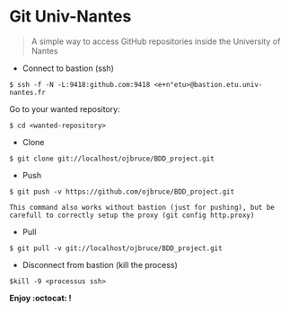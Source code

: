 Git Univ-Nantes
===============

> A simple way to access GitHub repositories inside the University of Nantes

- Connect to bastion (ssh)

```$ ssh -f -N -L:9418:github.com:9418 <e+n°etu>@bastion.etu.univ-nantes.fr```

Go to your wanted repository:

```$ cd <wanted-repository>```

- Clone

```$ git clone git://localhost/ojbruce/BDD_project.git```

- Push

```$ git push -v https://github.com/ojbruce/BDD_project.git``` 

```This command also works without bastion (just for pushing), but be carefull to correctly setup the proxy (git config http.proxy)```


- Pull

```$ git pull -v git://localhost/ojbruce/BDD_project.git```

- Disconnect from bastion (kill the process)

```$kill -9 <processus ssh>```

**Enjoy :octocat: !**
